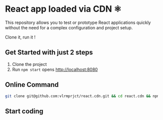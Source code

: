 # React app loaded via CDN ⚛️

This repository allows you to test or prototype React applications quickly without the need for a complex configuration and project setup.

Clone it, run it !

## Get Started with just 2 steps

1. Clone the project
2. Run `npm start` opens [http://localhost:8080](http://localhost:8080)

## Online Command
```bash
git clone git@github.com:vlrmprjct/react.cdn.git && cd react.cdn && npm start
```

## Start coding
